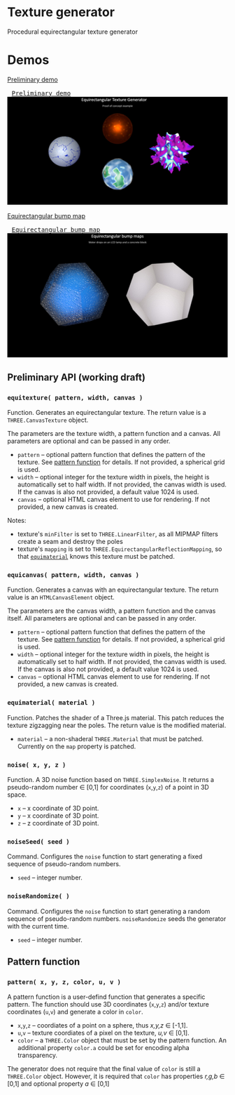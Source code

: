 # Texture generator
Procedural equirectangular texture generator

# Demos

[Preliminary demo](https://boytchev.github.io/texture-generator/examples/proof-of-concept.html)

[<kbd style="margin:10px">Preliminary demo<br><img src="examples/snapshots/proof-of-concept.jpg"></kbd>](https://boytchev.github.io/texture-generator/examples/proof-of-concept.html)

[Equirectangular bump map](https://boytchev.github.io/texture-generator/examples/bump-map.html)

[<kbd style="margin:10px">Equirectangular bump map<br><img src="examples/snapshots/bump-map.jpg"></kbd>](https://boytchev.github.io/texture-generator/examples/bump-map.html)



## Preliminary API (working draft)

### `equitexture( pattern, width, canvas )`

Function. Generates an equirectangular texture. The return value is a
`THREE.CanvasTexture` object.

The parameters are the texture width, a pattern function and a canvas. All
parameters are optional and can be passed in any order.

* `pattern` &ndash; optional pattern function that defines the pattern of the texture.
See [pattern function](#pattern-function) for details. If not provided, a spherical
grid is used.
* `width` &ndash; optional integer for the texture width in pixels, the height
is automatically set to half width. If not provided, the canvas width is used.
If the canvas is also not provided, a default value 1024 is used.
* `canvas` &ndash; optional HTML canvas element to use for rendering. If not
provided, a new canvas is created.

Notes:
* texture's `minFilter` is set to `THREE.LinearFilter`, as all MIPMAP filters
create a seam and destroy the poles
* texture's `mapping` is set to `THREE.EquirectangularReflectionMapping`, so
that [`equimaterial`](#equimaterial-material-) knows this texture must be patched.
	
### `equicanvas( pattern, width, canvas )`

Function. Generates a canvas with an equirectangular texture. The return value
is an `HTMLCanvasElement` object.

The parameters are the canvas width, a pattern function and the canvas itself. All
parameters are optional and can be passed in any order.

* `pattern` &ndash; optional pattern function that defines the pattern of the texture.
See [pattern function](#pattern-function) for details. If not provided, a spherical
grid is used.
* `width` &ndash; optional integer for the texture width in pixels, the height
is automatically set to half width. If not provided, the canvas width is used.
If the canvas is also not provided, a default value 1024 is used.
* `canvas` &ndash; optional HTML canvas element to use for rendering. If not
provided, a new canvas is created.

### `equimaterial( material )`

Function. Patches the shader of a Three.js material. This patch reduces the
texture zigzagging near the poles. The return value is the modified material.

* `material` &ndash; a non-shaderal `THREE.Material` that must be patched.
Currently on the `map` property is patched.

### `noise( x, y, z )`

Function. A 3D noise function based on `THREE.SimplexNoise`. It returns a pseudo-random
number &#x2208; [0,1] for coordinates (`x`,`y`,`z`) of a point in 3D space.

* `x` &ndash; x coordinate of 3D point.
* `y` &ndash; x coordinate of 3D point.
* `z` &ndash; z coordinate of 3D point.

### `noiseSeed( seed )`

Command. Configures the `noise` function to start generating a fixed sequence of
pseudo-random numbers.

* `seed` &ndash; integer number.

### `noiseRandomize( )`

Command. Configures the `noise` function to start generating a random sequence
of pseudo-random numbers. `noiseRandomize` seeds the generator with the current
time.

* `seed` &ndash; integer number.



## Pattern function

### `pattern( x, y, z, color, u, v )`

A pattern function is a user-defind function that generates a specific pattern.
The function should use 3D coordinates (`x`,`y`,`z`) and/or texture coordinates
(`u`,`v`) and generate a color in `color`.

* `x`,`y`,`z` &ndash; coordiates of a point on a sphere, thus *x,y,z* &#x2208; [-1,1].
* `u`,`v` &ndash; texture coordiates of a pixel on the texture, *u,v* &#x2208; [0,1].
* `color` &ndash; a `THREE.Color` object that must be set by the pattern function.
An additional property `color.a` could be set for encoding alpha transparency.

The generator does not require that the final value of `color` is still a
`THREE.Color` object. However, it is required that `color` has properties
*r,g,b* &#x2208; [0,1] and optional property *a* &#x2208; [0,1]